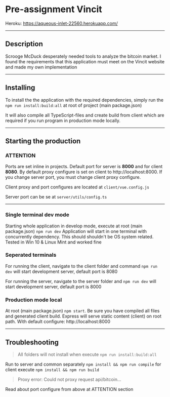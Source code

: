 # Pre-assignment Vincit

Heroku: https://aqueous-inlet-22560.herokuapp.com/

- - -

## Description

Scrooge McDuck desperately needed tools to analyze the bitcoin market. I found the requirements that this application must meet on the Vincit website and made my own implementation

- - -

## Installing

To install the the application with the required dependencies, simply run the ```npm run install:build:all``` at root of project (main package.json)

It will also compile all TypeScript-files and create build from client which are required if you run program in production mode locally.

- - -

## Starting the production

### **ATTENTION**

Ports are set inline in projects. Default port for server is **8000** and for client **8080**. By default proxy configure is set on client to http://localhost:8000. If you change server port, you must change client proxy configure. 

Client proxy and port configures are located at ```client/vue.config.js```

Server port can be se at ```server/utils/config.ts```

- - -

### Single terminal dev mode

Starting whole application in develop mode, execute at root (main package.json) ```npm run dev```
Application will start in one terminal with concurrently dependency. This should shouldn't be OS system related. Tested in Win 10 & Linux Mint and worked fine

### Seperated terminals

For running the client, navigate to the client folder and command ```npm run dev``` will start development server, default port is 8080

For running the server, navigate to the server folder and ```npm run dev``` will start development server, default port is 8000

### Production mode local

At root (main package.json) ```npm start```. Be sure you have compiled all files and generated client build.
Express will serve static content (client) on root path. With default configure: http://localhost:8000
- - -
## Troubleshooting

> All folders will not install when execute ```npm run install:build:all```

Run to server and common separately ```npm install && npm run compile``` for client execute ```npm install && npm run build```

> Proxy error: Could not proxy request api/bitcoin...

Read about port configure from above at ATTENTION section
